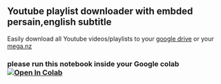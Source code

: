 ## Youtube playlist downloader with embded persain,english subtitle

Easily download all Youtube videos/playlists to your [google drive](drive.google.com) or your [mega.nz](https://mega.nz)


### please run this notebook inside your Google colab <a href="https://github.com/ElyasMoshirpanahi/useful-programs/blob/main/Youtube_to_drive_mega.ipynb" target="_blank" rel="noreferrer noopener"><img src="https://camo.githubusercontent.com/84f0493939e0c4de4e6dbe113251b4bfb5353e57134ffd9fcab6b8714514d4d1/68747470733a2f2f636f6c61622e72657365617263682e676f6f676c652e636f6d2f6173736574732f636f6c61622d62616467652e737667" alt="Open In Colab" data-canonical-src="https://colab.research.google.com/assets/colab-badge.svg" style="max-width: 100%;"></a>

